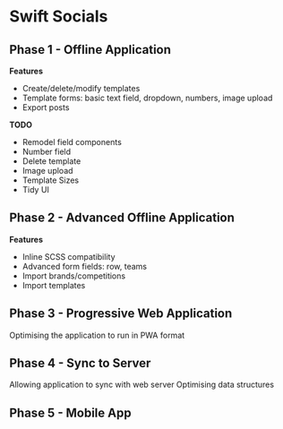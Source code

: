 # Swift Socials

## Phase 1 - Offline Application
**Features**
- Create/delete/modify templates
- Template forms: basic text field, dropdown, numbers, image upload
- Export posts

**TODO**
- Remodel field components
- Number field
- Delete template
- Image upload
- Template Sizes
- Tidy UI

## Phase 2 - Advanced Offline Application
**Features**
- Inline SCSS compatibility
- Advanced form fields: row, teams
- Import brands/competitions
- Import templates

## Phase 3 - Progressive Web Application
Optimising the application to run in PWA format


## Phase 4 - Sync to Server
Allowing application to sync with web server
Optimising data structures

## Phase 5 - Mobile App

